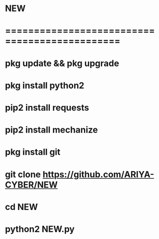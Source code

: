 # NEW
# ==============================================
# pkg update && pkg upgrade
# pkg install python2
# pip2 install requests
# pip2 install mechanize
# pkg install git
# git clone https://github.com/ARIYA-CYBER/NEW
# cd NEW
# python2 NEW.py
